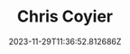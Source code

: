 ---
title: "Chris Coyier"
category: "IndieWeb & Personal Blogs"
site_url: https://chriscoyier.net
feed_url: https://chriscoyier.net/feed/
date: 2023-11-29T11:36:52.812686Z
domain: chriscoyier.net

---